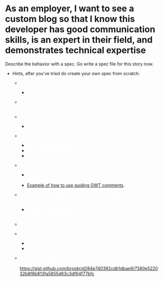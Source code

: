 # As an employer, I want to see a custom blog so that I know this developer has good communication skills, is an expert in their field, and demonstrates technical expertise

Describe the behavior with a spec. Go write a spec file for this story now.
- Hints, after you've tried do create your own spec from scratch:
  - <span style="color: white"> Use a generator to create the test:</span>
    - <span style="color: white">rails generate minitest:feature VisitingTheArticleIndex --spec</span>
  - <span style="color: white">Give your feature a name matching the file
feature
    -feature "Visiting the Article Index" do ...</span>
  - <span style="color: white">Write your scenario to describe the context</span>
    - <span style="color: white">scenario "with existing articles, show list" do ...</span>

  - <span style="color: white">Think through what the flow is like for the users.</span>
    - <span style="color: white">An article will be written</span>
    - <span style="color: white">Someone will visit the article listing (at /articles/)</span>
    - <span style="color: white">The article that was created should be visible there.</span>
  - <span style="color: white">Want to just follow the path?</span>
    - <span style="color: white">Before writing the spec, add comments for the Given-When-Then.</span>
    - [Example of how to use guiding GWT comments](https://gist.github.com/brookr/d284e740392cdb1dbae9/5946dc80a6414d1c219a24a8c09e0ebfecdd1f30).

  - <span style="color: white">Start by setting up the given context with an article already in the database, so the index page has something to show</span>
    - <span style="color: white">Article.create(title: "Becoming a Code Fellow", body: "Means striving for excellence.")</span>

  - <span style="color: white">Then tell Capybara to visit the index page</span>
  - <span style="color: white">Use the Rails "path helper" to get to the right URL</span>
    - <span style="color: white">Run this command to see all available routes: rake routes
    - <span style="color: white">You'll want something like: visit articles_path</span>

  - <span style="color: white">Now you can fill in the GWT with ruby code, capybara commands and spec assertions: https://gist.github.com/brookr/d284e740392cdb1dbae9/7380e522032b8f8b813fa5855d63c3df64f77bfc</span>
